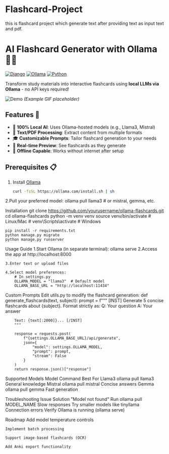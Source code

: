 # Flashcard-Project
this is flashcard project which generate text after providing text as input text and pdf.
# AI Flashcard Generator with Ollama 🦙✨

[![Django](https://img.shields.io/badge/Django-4.2-brightgreen)](https://www.djangoproject.com/)
[![Ollama](https://img.shields.io/badge/Ollama-Local%20LLM-blueviolet)](https://ollama.ai/)
[![Python](https://img.shields.io/badge/Python-3.8+-blue)](https://www.python.org/)

Transform study materials into interactive flashcards using **local LLMs via Ollama** - no API keys required!

![Demo](https://media.giphy.com/media/v1.Y2lkPTc5MGI3NjExcDF0dWZqY2R2b2R5d2VjZ3B5ZzB6Y2VlZ3JjbjBqZzN1ZzBqZzN1ZyZlcD12MV9pbnRlcm5hbF9naWZfYnlfaWQmY3Q9Zw/xT5LMHxhOfscxPfIfm/giphy.gif) *(Example GIF placeholder)*

## Features 🚀

- 🦙 **100% Local AI**: Uses Ollama-hosted models (e.g., Llama3, Mistral)
- 📝 **Text/PDF Processing**: Extract content from multiple formats
- 🎓 **Customizable Prompts**: Tailor flashcard generation to your needs
- 🔄 **Real-time Preview**: See flashcards as they generate
- 📱 **Offline Capable**: Works without internet after setup

## Prerequisites 📋

1. Install [Ollama](https://ollama.ai/)
   ```bash
   curl -fsSL https://ollama.com/install.sh | sh

2.Pull your preferred model:
ollama pull llama3  # or mistral, gemma, etc.

Installation
    git clone https://github.com/yourusername/ollama-flashcards.git
    cd ollama-flashcards
    python -m venv venv
    source venv/bin/activate  # Linux/Mac
    # venv\Scripts\activate  # Windows

    pip install -r requirements.txt
    python manage.py migrate
    python manage.py runserver


Usage Guide
    1.Start Ollama (in separate terminal):
        ollama serve
    2.Access the app at http://localhost:8000

    3.Enter text or upload files

    4.Select model preferences:
        # In settings.py
        OLLAMA_MODEL = "llama3"  # Default model
        OLLAMA_BASE_URL = "http://localhost:11434"

Custom Prompts
    Edit utils.py to modify the flashcard generation:
    def generate_flashcards(text, subject):
        prompt = f"""
        [INST] Generate 5 concise flashcards about {subject}.
        Format strictly as:
        Q: Your question
        A: Your answer

        Text: {text[:2000]}... [/INST]
        """

        response = requests.post(
            f"{settings.OLLAMA_BASE_URL}/api/generate",
            json={
                "model": settings.OLLAMA_MODEL,
                "prompt": prompt,
                "stream": False
            }
        )
        return response.json()["response"]

Supported Models
    Model	Command	Best For
    Llama3	ollama pull llama3	General knowledge
    Mistral	ollama pull mistral	Concise answers
    Gemma	ollama pull gemma	Fast generation

Troubleshooting 
    Issue	                Solution
    "Model not found"	    Run ollama pull MODEL_NAME
    Slow responses	Try     smaller models like tinyllama
    Connection errors	    Verify Ollama is running (ollama serve)

Roadmap
    Add model temperature controls

    Implement batch processing

    Support image-based flashcards (OCR)

    Add Anki export functionality